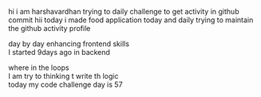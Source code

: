    hi i am harshavardhan  trying to daily challenge to get activity in github commit
 hii today i made food application 
today and daily trying to maintain the github activity profile     
          
   day by day enhancing frontend skills     
    I started 9days ago in backend  
         
   where in the loops    
   I am try to thinking t write th logic  
    today my code challenge day is 57      
       
    
 
